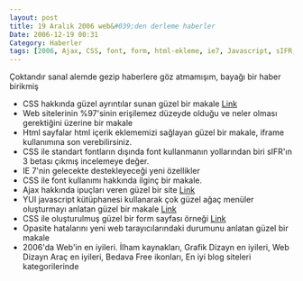 ```yaml
---
layout: post
title: 19 Aralık 2006 web&#039;den derleme haberler
Date: 2006-12-19 00:31
Category: Haberler
tags: [2006, Ajax, CSS, font, form, html-ekleme, ie7, Javascript, sIFR, web]
---
```


Çoktandır sanal alemde gezip haberlere göz atmamışım, bayağı bir haber
birikmiş

-   CSS hakkında güzel ayrıntılar sunan güzel bir makale [Link][]
-   Web sitelerinin %97'sinin erişilemez düzeyde olduğu ve neler olması
    gerektiğini üzerine bir makale 
-   Html sayfalar html içerik eklememizi sağlayan güzel bir makale,
    iframe kullanımına son verebilirsiniz.
-   CSS ile standart fontların dışında font kullanmanın yollarından biri
    sIFR'ın 3 betası çıkmış incelemeye değer.
-   IE 7'nin gelecekte destekleyeceği yeni özellikler
-   CSS ile font kullanımı hakkında ilginç bir makale.
-   Ajax hakkında ipuçları veren güzel bir site [Link][6]
-   YUI javascript kütüphanesi kullanarak çok güzel ağaç menüler
    oluşturmayı anlatan güzel bir makale [Link][7]
-   CSS ile oluşturulmuş güzel bir form sayfası örneği [Link][8]
-   Opasite hatalarını yeni web tarayıcılarındaki durumunu anlatan güzel
    bir makale
-   2006'da Web'in en iyileri. İlham kaynakları, Grafik Dizayn en
    iyileri, Web Dizayn Araç en iyileri, Bedava Free ikonları, En iyi
    blog siteleri kategorilerinde


  [Link]: http://24ways.org/2006/css-production-notes
  [6]: http://ajaxcookbook.org/
  [7]: http://www.javascriptkit.com/script/treeview/index.shtml
  [8]: http://nidahas.com/sandbox/form_template.html

